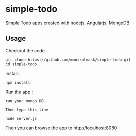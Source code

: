 # simple-todo
Simple Todo apps created with nodejs, Angularjs, MongoDB 

## Usage

Checkout the code
```
git clone https://github.com/monirulmask/simple-todo.git
cd simple-todo
```

Install:
```
npm install
```

Run the app :
```
run your mongo DB.

Then type this line

node server.js
```

Then you can browse the app to http://localhost:8080